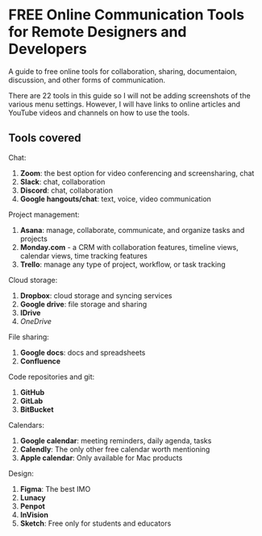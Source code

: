 # FREE Online Communication Tools for Remote Designers and Developers

A guide to free online tools for collaboration, sharing, documentaion, discussion, and other forms of communication.

There are 22 tools in this guide so I will not be adding screenshots of the various menu settings. However, I will have links to online articles and YouTube videos and channels on how to use the tools.

## Tools covered

Chat:

1. **Zoom**: the best option for video conferencing and screensharing, chat
1. **Slack**: chat, collaboration
1. **Discord**: chat, collaboration
1. **Google hangouts/chat**: text, voice, video communication

Project management:

1. **Asana**: manage, collaborate, communicate, and organize tasks and projects
1. **Monday.com** - a CRM with collaboration features, timeline views, calendar views, time tracking features
1. **Trello**: manage any type of project, workflow, or task tracking

Cloud storage:

1. **Dropbox**: cloud storage and syncing services
1. **Google drive**: file storage and sharing
1. **IDrive**
1. _OneDrive_

File sharing:

1. **Google docs**: docs and spreadsheets
1. **Confluence**

Code repositories and git:

1. **GitHub**
1. **GitLab**
1. **BitBucket**

Calendars:

1. **Google calendar**: meeting reminders, daily agenda, tasks
1. **Calendly**: The only other free calendar worth mentioning
1. **Apple calendar**: Only available for Mac products

Design:

1. **Figma**: The best IMO
1. **Lunacy**
1. **Penpot**
1. **InVision**
1. **Sketch**: Free only for students and educators
